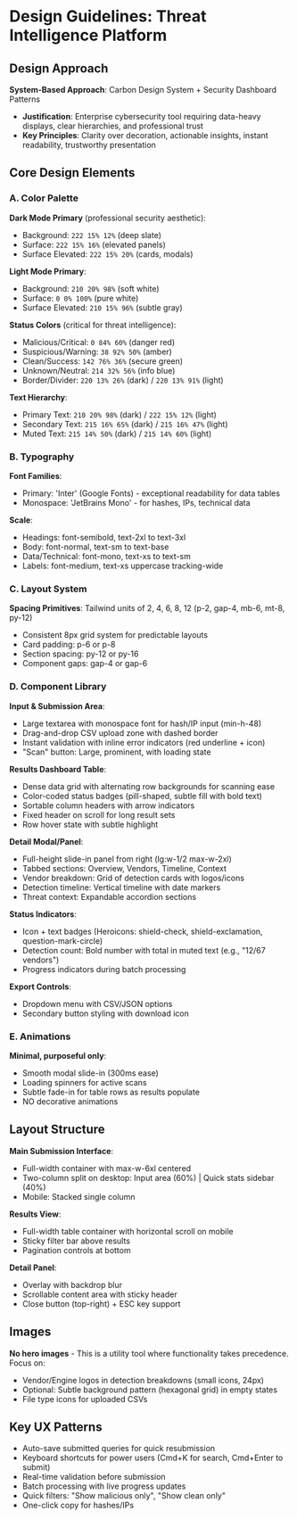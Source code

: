 # Design Guidelines: Threat Intelligence Platform

## Design Approach
**System-Based Approach**: Carbon Design System + Security Dashboard Patterns
- **Justification**: Enterprise cybersecurity tool requiring data-heavy displays, clear hierarchies, and professional trust
- **Key Principles**: Clarity over decoration, actionable insights, instant readability, trustworthy presentation

## Core Design Elements

### A. Color Palette
**Dark Mode Primary** (professional security aesthetic):
- Background: `222 15% 12%` (deep slate)
- Surface: `222 15% 16%` (elevated panels)
- Surface Elevated: `222 15% 20%` (cards, modals)

**Light Mode Primary**:
- Background: `210 20% 98%` (soft white)
- Surface: `0 0% 100%` (pure white)
- Surface Elevated: `210 15% 96%` (subtle gray)

**Status Colors** (critical for threat intelligence):
- Malicious/Critical: `0 84% 60%` (danger red)
- Suspicious/Warning: `38 92% 50%` (amber)
- Clean/Success: `142 76% 36%` (secure green)
- Unknown/Neutral: `214 32% 56%` (info blue)
- Border/Divider: `220 13% 26%` (dark) / `220 13% 91%` (light)

**Text Hierarchy**:
- Primary Text: `210 20% 98%` (dark) / `222 15% 12%` (light)
- Secondary Text: `215 16% 65%` (dark) / `215 16% 47%` (light)
- Muted Text: `215 14% 50%` (dark) / `215 14% 60%` (light)

### B. Typography
**Font Families**:
- Primary: 'Inter' (Google Fonts) - exceptional readability for data tables
- Monospace: 'JetBrains Mono' - for hashes, IPs, technical data

**Scale**:
- Headings: font-semibold, text-2xl to text-3xl
- Body: font-normal, text-sm to text-base
- Data/Technical: font-mono, text-xs to text-sm
- Labels: font-medium, text-xs uppercase tracking-wide

### C. Layout System
**Spacing Primitives**: Tailwind units of 2, 4, 6, 8, 12 (p-2, gap-4, mb-6, mt-8, py-12)
- Consistent 8px grid system for predictable layouts
- Card padding: p-6 or p-8
- Section spacing: py-12 or py-16
- Component gaps: gap-4 or gap-6

### D. Component Library

**Input & Submission Area**:
- Large textarea with monospace font for hash/IP input (min-h-48)
- Drag-and-drop CSV upload zone with dashed border
- Instant validation with inline error indicators (red underline + icon)
- "Scan" button: Large, prominent, with loading state

**Results Dashboard Table**:
- Dense data grid with alternating row backgrounds for scanning ease
- Color-coded status badges (pill-shaped, subtle fill with bold text)
- Sortable column headers with arrow indicators
- Fixed header on scroll for long result sets
- Row hover state with subtle highlight

**Detail Modal/Panel**:
- Full-height slide-in panel from right (lg:w-1/2 max-w-2xl)
- Tabbed sections: Overview, Vendors, Timeline, Context
- Vendor breakdown: Grid of detection cards with logos/icons
- Detection timeline: Vertical timeline with date markers
- Threat context: Expandable accordion sections

**Status Indicators**:
- Icon + text badges (Heroicons: shield-check, shield-exclamation, question-mark-circle)
- Detection count: Bold number with total in muted text (e.g., "12/67 vendors")
- Progress indicators during batch processing

**Export Controls**:
- Dropdown menu with CSV/JSON options
- Secondary button styling with download icon

### E. Animations
**Minimal, purposeful only**:
- Smooth modal slide-in (300ms ease)
- Loading spinners for active scans
- Subtle fade-in for table rows as results populate
- NO decorative animations

## Layout Structure

**Main Submission Interface**:
- Full-width container with max-w-6xl centered
- Two-column split on desktop: Input area (60%) | Quick stats sidebar (40%)
- Mobile: Stacked single column

**Results View**:
- Full-width table container with horizontal scroll on mobile
- Sticky filter bar above results
- Pagination controls at bottom

**Detail Panel**:
- Overlay with backdrop blur
- Scrollable content area with sticky header
- Close button (top-right) + ESC key support

## Images
**No hero images** - This is a utility tool where functionality takes precedence. Focus on:
- Vendor/Engine logos in detection breakdowns (small icons, 24px)
- Optional: Subtle background pattern (hexagonal grid) in empty states
- File type icons for uploaded CSVs

## Key UX Patterns
- Auto-save submitted queries for quick resubmission
- Keyboard shortcuts for power users (Cmd+K for search, Cmd+Enter to submit)
- Real-time validation before submission
- Batch processing with live progress updates
- Quick filters: "Show malicious only", "Show clean only"
- One-click copy for hashes/IPs